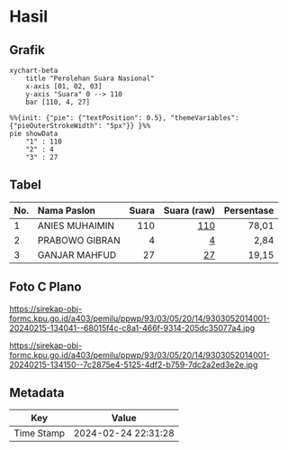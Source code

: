 # Hasil

## Grafik

```mermaid
xychart-beta
    title "Perolehan Suara Nasional"
    x-axis [01, 02, 03]
    y-axis "Suara" 0 --> 110
    bar [110, 4, 27]
```

```mermaid
%%{init: {"pie": {"textPosition": 0.5}, "themeVariables": {"pieOuterStrokeWidth": "5px"}} }%%
pie showData
    "1" : 110
    "2" : 4
    "3" : 27
```

## Tabel

| No. | Nama Paslon    | Suara | Suara (raw) | Persentase |
|:--- |:-------------- | -----:| -----------:| ----------:|
| 1   | ANIES MUHAIMIN | 110   | [110][p-1]  | 78,01      |
| 2   | PRABOWO GIBRAN | 4     | [4][p-2]    | 2,84       |
| 3   | GANJAR MAHFUD  | 27    | [27][p-3]   | 19,15      |


[p-1]: https://github.com/gigit-pemilu/pemilu-2024/blob/main/pilpres/hitung-suara/sub/93-papua-selatan/sub/03-mappi/sub/05-haju/sub/2014-warogom/sub/001-tps/sub/paslon-1.txt
[p-2]: https://github.com/gigit-pemilu/pemilu-2024/blob/main/pilpres/hitung-suara/sub/93-papua-selatan/sub/03-mappi/sub/05-haju/sub/2014-warogom/sub/001-tps/sub/paslon-2.txt
[p-3]: https://github.com/gigit-pemilu/pemilu-2024/blob/main/pilpres/hitung-suara/sub/93-papua-selatan/sub/03-mappi/sub/05-haju/sub/2014-warogom/sub/001-tps/sub/paslon-3.txt

## Foto C Plano

https://sirekap-obj-formc.kpu.go.id/a403/pemilu/ppwp/93/03/05/20/14/9303052014001-20240215-134041--68015f4c-c8a1-466f-9314-205dc35077a4.jpg

https://sirekap-obj-formc.kpu.go.id/a403/pemilu/ppwp/93/03/05/20/14/9303052014001-20240215-134150--7c2875e4-5125-4df2-b759-7dc2a2ed3e2e.jpg


## Metadata

| Key        | Value               |
| ---------- | ------------------- |
| Time Stamp | 2024-02-24 22:31:28 |



